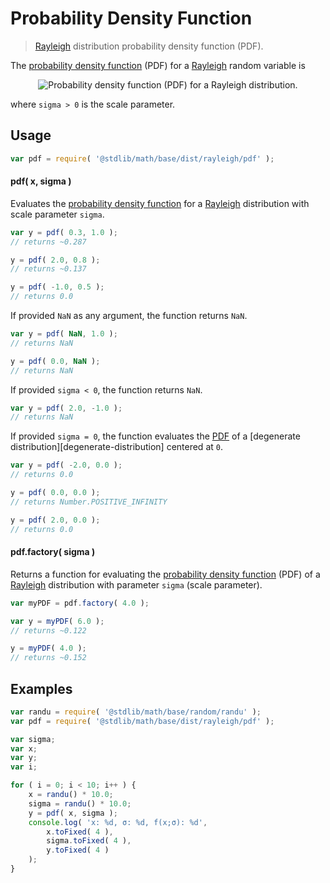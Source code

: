 Probability Density Function
===

> [Rayleigh][rayleigh] distribution probability density function (PDF).

<!-- <intro> -->

The [probability density function][pdf] (PDF) for a [Rayleigh][rayleigh] random variable is

<!-- <equation class="equation" label="eq:pdf" align="center" raw="f(x;\sigma) = \begin{cases} \frac{x}{\sigma^2} e^{-x^2/(2\sigma^2)} &amp; \text{ for } x \ge 0 \\
0 & \text{ otherwise } \end{cases}" alt="Probability density function (PDF) for a Rayleigh distribution."> -->

<div class="equation" align="center" data-raw-text="f(x;\sigma) = \begin{cases} \frac{x}{\sigma^2} e^{-x^2/(2\sigma^2)} &amp; \text{ for } x \ge 0 \\
0 & \text{ otherwise } \end{cases}" data-equation="eq:pdf">
    <img src="" alt="Probability density function (PDF) for a Rayleigh distribution.">
    <br>
</div>

<!-- </equation -->

where `sigma > 0` is the scale parameter.

<!-- </intro> -->

<!-- <usage> -->

## Usage
``` javascript
var pdf = require( '@stdlib/math/base/dist/rayleigh/pdf' );
```

#### pdf( x, sigma )

Evaluates the [probability density function][pdf] for a [Rayleigh][rayleigh] distribution with scale parameter `sigma`.

``` javascript
var y = pdf( 0.3, 1.0 );
// returns ~0.287

y = pdf( 2.0, 0.8 );
// returns ~0.137

y = pdf( -1.0, 0.5 );
// returns 0.0
```

If provided `NaN` as any argument, the function returns `NaN`.

``` javascript
var y = pdf( NaN, 1.0 );
// returns NaN

y = pdf( 0.0, NaN );
// returns NaN
```

If provided `sigma < 0`, the function returns `NaN`.

``` javascript
var y = pdf( 2.0, -1.0 );
// returns NaN
```

If provided `sigma = 0`, the function evaluates the [PDF][pdf] of a [degenerate distribution][degenerate-distribution] centered at `0`.

``` javascript
var y = pdf( -2.0, 0.0 );
// returns 0.0

y = pdf( 0.0, 0.0 );
// returns Number.POSITIVE_INFINITY

y = pdf( 2.0, 0.0 );
// returns 0.0
```

#### pdf.factory( sigma )

Returns a function for evaluating the [probability density function][pdf] (PDF) of a [Rayleigh][rayleigh] distribution with parameter `sigma` (scale parameter).

``` javascript
var myPDF = pdf.factory( 4.0 );

var y = myPDF( 6.0 );
// returns ~0.122

y = myPDF( 4.0 );
// returns ~0.152
```

<!-- </usage> -->

<!-- <examples> -->

## Examples

``` javascript
var randu = require( '@stdlib/math/base/random/randu' );
var pdf = require( '@stdlib/math/base/dist/rayleigh/pdf' );

var sigma;
var x;
var y;
var i;

for ( i = 0; i < 10; i++ ) {
    x = randu() * 10.0;
    sigma = randu() * 10.0;
    y = pdf( x, sigma );
    console.log( 'x: %d, σ: %d, f(x;σ): %d',
        x.toFixed( 4 ),
        sigma.toFixed( 4 ),
        y.toFixed( 4 )
    );
}
```

<!-- </examples> -->


<!-- <links> -->

[pdf]: https://en.wikipedia.org/wiki/Probability_density_function
[rayleigh]: https://en.wikipedia.org/wiki/Rayleigh_distribution

<!-- </links> -->
